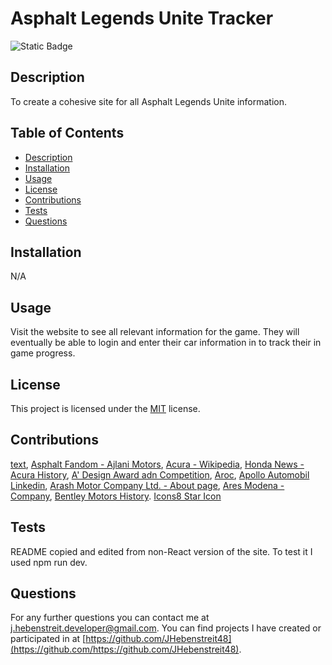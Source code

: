 # Asphalt Legends Unite Tracker

  ![Static Badge](https://img.shields.io/badge/License-MIT-yellow)

## Description

  To create a cohesive site for all Asphalt Legends Unite information.

## Table of Contents

- [Description](#description)
- [Installation](#installation)
- [Usage](#usage)
- [License](#license)
- [Contributions](#contributions)
- [Tests](#tests)
- [Questions](#questions)

## Installation

N/A

## Usage

Visit the website to see all relevant information for the game. They will eventually be able to login and enter their car information in to track their in game progress.

## License
  This project is licensed under the [MIT](https://opensource.org/license/MIT) license.

## Contributions

[text](https://coding-boot-camp.github.io/full-stack/github/professional-readme-guide),
[Asphalt Fandom - Ajlani Motors](https://asphalt.fandom.com/wiki/Ajlani_Motors),
[Acura - Wikipedia](https://en.wikipedia.org/wiki/Acura),
[Honda News - Acura History](https://hondanews.com/en-US/releases/release-e6b4345aa35541ea9556b69e4424209e-acura-history),
[A' Design Award adn Competition](https://www.google.com/search?gs_ssp=eJzj4tVP1zc0zDZNMTfNTc8zYLRSNagwMbcws0w2Tkw2S0sEgiQrg4rURKOkVAtjQ8s0YxMzQ3NTL75EhZTU4sz0PIXE8sSiFADA_RSv&q=a+design+award&oq=A+Design+A&gs_lcrp=EgZjaHJvbWUqEwgBEC4YgwEYrwEYxwEYsQMYgAQyBggAEEUYOTITCAEQLhiDARivARjHARixAxiABDIHCAIQABiABDIHCAMQABiABDIHCAQQABiABDIHCAUQABiABDIHCAYQABiABDIGCAcQRRhB0gEINDUzMmowajeoAgCwAgA&sourceid=chrome&ie=UTF-8),
[Aroc](https://aroc-uk.com/about/company-history/),
[Apollo Automobil Linkedin](https://www.linkedin.com/company/apollo-automobil-limited/?originalSubdomain=hk),
[Arash Motor Company Ltd. - About page](https://arashcars.com/about/),
[Ares Modena - Company](https://www.aresdesign.com/en-us/company/),
[Bentley Motors History](https://www.bentleymotors.com/en/about-bentley/history-and-heritage.html).
[Icons8 Star Icon](https://icons8.com/icons/set/star)

## Tests

README copied and edited from non-React version of the site. To test it I used npm run dev.
  
## Questions

For any further questions you can contact me at [j.hebenstreit.developer@gmail.com](mailto:j.hebenstreit.developer@gmail.com). You can find projects I have created or participated in at [https://github.com/JHebenstreit48](https://github.com/https://github.com/JHebenstreit48).

